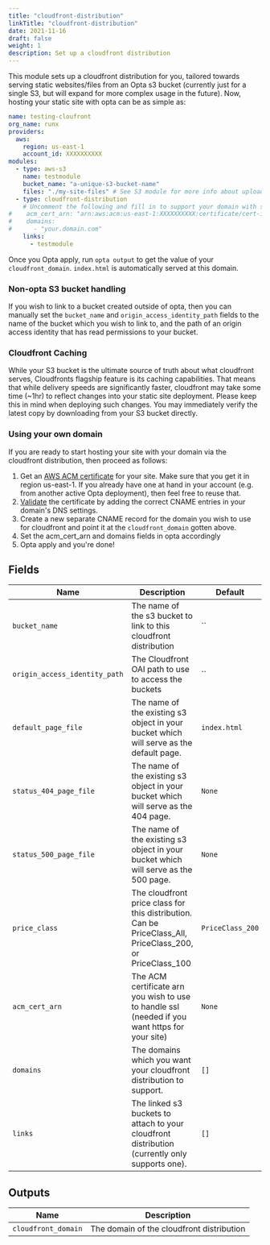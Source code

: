 ```yaml
---
title: "cloudfront-distribution"
linkTitle: "cloudfront-distribution"
date: 2021-11-16
draft: false
weight: 1
description: Set up a cloudfront distribution
---
```


This module sets up a cloudfront distribution for you, tailored towards serving static websites/files from an Opta s3 
bucket (currently just for a single S3, but will expand for more complex usage in the future). Now, hosting your 
static site with opta can be as simple as:

```yaml
name: testing-cloufront
org_name: runx
providers:
  aws:
    region: us-east-1
    account_id: XXXXXXXXXX
modules:
  - type: aws-s3
    name: testmodule
    bucket_name: "a-unique-s3-bucket-name"
    files: "./my-site-files" # See S3 module for more info about uploading your files t S3
  - type: cloudfront-distribution
    # Uncomment the following and fill in to support your domain with ssl
#    acm_cert_arn: "arn:aws:acm:us-east-1:XXXXXXXXXX:certificate/cert-id"
#    domains:
#      - "your.domain.com"
    links:
      - testmodule
```

Once you Opta apply, run `opta output` to get the value of your `cloudfront_domain`. `index.html` is automatically served at this domain.

### Non-opta S3 bucket handling
If you wish to link to a bucket created outside of opta, then you can manually set the `bucket_name` and 
`origin_access_identity_path` fields to the name of the bucket which you wish to link to, and the path of an
origin access identity that has read permissions to your bucket.

### Cloudfront Caching
While your S3 bucket is the ultimate source of truth about what cloudfront serves, Cloudfronts flagship feature is its
caching capabilities. That means that while delivery speeds are significantly faster, cloudfront may take some time
(~1hr) to reflect changes into your static site deployment. Please keep this in mind when deploying such changes. You
may immediately verify the latest copy by downloading from your S3 bucket directly.

### Using your own domain
If you are ready to start hosting your site with your domain via the cloudfront distribution, then proceed as follows:
1. Get an [AWS ACM certificate](https://docs.aws.amazon.com/acm/latest/userguide/gs-acm-request-public.html) for your site. 
   Make sure that you get it in region us-east-1. If you already have one at hand in your account (e.g. from another 
   active Opta deployment), then feel free to reuse that.
2. [Validate](https://docs.aws.amazon.com/acm/latest/userguide/dns-validation.html) the certificate by adding the correct CNAME entries in your domain's DNS settings. 
3. Create a new separate CNAME record for the domain you wish to use for cloudfront and point it at the `cloudfront_domain` gotten above.
3. Set the acm_cert_arn and domains fields in opta accordingly
4. Opta apply and you're done!


## Fields


| Name      | Description | Default | Required |
| ----------- | ----------- | ------- | -------- |
| `bucket_name` | The name of the s3 bucket to link to this cloudfront distribution | `` | False |
| `origin_access_identity_path` | The Cloudfront OAI path to use to access the buckets | `` | False |
| `default_page_file` | The name of the existing s3 object in your bucket which will serve as the default page. | `index.html` | False |
| `status_404_page_file` | The name of the existing s3 object in your bucket which will serve as the 404 page. | `None` | False |
| `status_500_page_file` | The name of the existing s3 object in your bucket which will serve as the 500 page. | `None` | False |
| `price_class` | The cloudfront price class for this distribution. Can be PriceClass_All, PriceClass_200, or PriceClass_100 | `PriceClass_200` | False |
| `acm_cert_arn` | The ACM certificate arn you wish to use to handle ssl (needed if you want https for your site) | `None` | False |
| `domains` | The domains which you want your cloudfront distribution to support. | `[]` | False |
| `links` | The linked s3 buckets to attach to your cloudfront distribution (currently only supports one). | `[]` | False |

## Outputs


| Name      | Description |
| ----------- | ----------- |
| `cloudfront_domain` | The domain of the cloudfront distribution |
